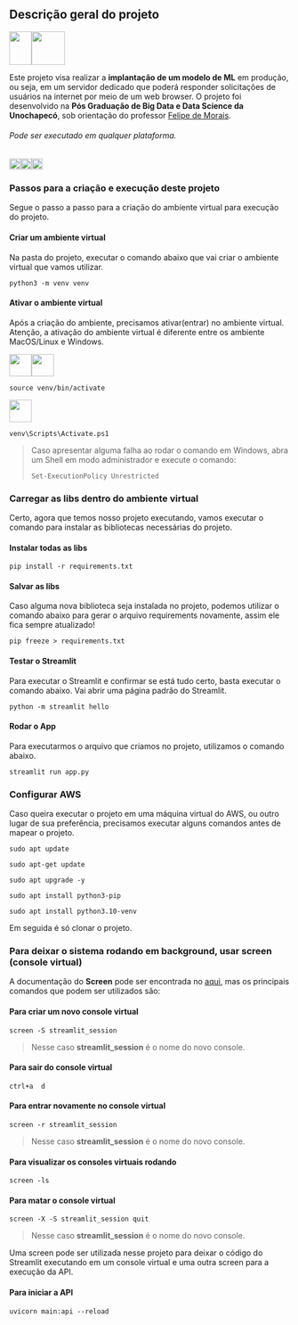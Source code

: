 ## Descrição geral do projeto

<img src="https://cdn.jsdelivr.net/gh/devicons/devicon@latest/icons/python/python-original-wordmark.svg" width="40" height="60" /><img src="https://cdn.jsdelivr.net/gh/devicons/devicon@latest/icons/streamlit/streamlit-plain-wordmark.svg" width="60" height="60" />
               
Este projeto visa realizar a **implantação de um modelo de ML** em produção, ou seja, em um servidor dedicado que poderá responder solicitações de usuários na internet por meio de um web browser. O projeto foi desenvolvido na **Pós Graduação de Big Data e Data Science da Unochapecó**, sob orientação do professor [Felipe de Morais](https://github.com/felipmorais).

###### Pode ser executado em qualquer plataforma.
<img src="https://cdn.jsdelivr.net/gh/devicons/devicon@latest/icons/linux/linux-original.svg" width="20" height="20"/><img src="https://cdn.jsdelivr.net/gh/devicons/devicon@latest/icons/apple/apple-original.svg" width="20" height="20"/><img src="https://cdn.jsdelivr.net/gh/devicons/devicon@latest/icons/windows11/windows11-original.svg" width="20" height="20"/>

### Passos para a criação e execução deste projeto

Segue o passo a passo para a criação do ambiente virtual para execução do projeto.

#### Criar um ambiente virtual
Na pasta do projeto, executar o comando abaixo que vai criar o ambiente virtual que vamos utilizar.
          
```commandline
python3 -m venv venv
```

#### Ativar o ambiente virtual
Após a criação do ambiente, precisamos ativar(entrar) no ambiente virtual. Atenção, a ativação do ambiente virtual é diferente entre os ambiente MacOS/Linux e Windows.

<img src="https://cdn.jsdelivr.net/gh/devicons/devicon@latest/icons/linux/linux-original.svg" width="40" height="40"/><img src="https://cdn.jsdelivr.net/gh/devicons/devicon@latest/icons/apple/apple-original.svg" width="40" height="40"/>

```commandline
source venv/bin/activate
```

<img src="https://cdn.jsdelivr.net/gh/devicons/devicon@latest/icons/windows11/windows11-original.svg" width="40" height="40"/>

```commandline
venv\Scripts\Activate.ps1
```

> Caso apresentar alguma falha ao rodar o comando em Windows, abra um Shell em modo administrador e execute o comando:
> ```commandline
> Set-ExecutionPolicy Unrestricted
> ```


### Carregar as libs dentro do ambiente virtual
Certo, agora que temos nosso projeto executando, vamos executar o comando para instalar as bibliotecas necessárias do projeto.

#### Instalar todas as libs
```commandline
pip install -r requirements.txt
```

#### Salvar as libs
Caso alguma nova biblioteca seja instalada no projeto, podemos utilizar o comando abaixo para gerar o arquivo requirements novamente, assim ele fica sempre atualizado!
```commandline
pip freeze > requirements.txt
```

#### Testar o Streamlit
Para executar o Streamlit e confirmar se está tudo certo, basta executar o comando abaixo. Vai abrir uma página padrão do Streamlit.
```commandline
python -m streamlit hello
```

#### Rodar o App
Para executarmos o arquivo que criamos no projeto, utilizamos o comando abaixo.
```commandline
streamlit run app.py
```

### Configurar AWS
Caso queira executar o projeto em uma máquina virtual do AWS, ou outro lugar de sua preferência, precisamos executar alguns comandos antes de mapear o projeto.

```commandline
sudo apt update
```

```commandline
sudo apt-get update
```

```commandline
sudo apt upgrade -y
```

```commandline
sudo apt install python3-pip
```

```commandline
sudo apt install python3.10-venv
```

Em seguida é só clonar o projeto.

### Para deixar o sistema rodando em background, usar screen (console virtual)

A documentação do **Screen** pode ser encontrada no [aqui](https://www.gnu.org/software/screen/manual/screen.html), mas os principais comandos que podem ser utilizados são:

#### Para criar um novo console virtual
```commandline
screen -S streamlit_session
```
> Nesse caso **streamlit_session** é o nome do novo console.

#### Para sair do console virtual
```commandline
ctrl+a  d
```

#### Para entrar novamente no console virtual
```commandline
screen -r streamlit_session
```
> Nesse caso **streamlit_session** é o nome do novo console.

#### Para visualizar os consoles virtuais rodando
```commandline
screen -ls
```

#### Para matar o console virtual
```commandline
screen -X -S streamlit_session quit
```
> Nesse caso **streamlit_session** é o nome do novo console.

Uma screen pode ser utilizada nesse projeto para deixar o código do Streamlit executando em um console virtual e uma outra screen para a execução da API.

#### Para iniciar a API
```commandline
uvicorn main:api --reload
```
